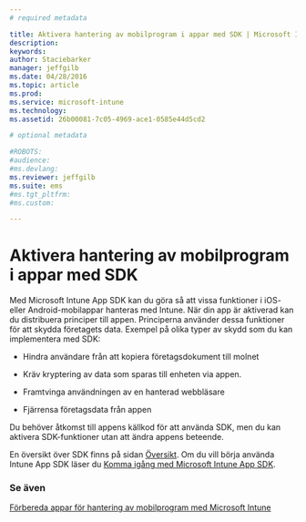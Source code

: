 ```yaml
---
# required metadata

title: Aktivera hantering av mobilprogram i appar med SDK | Microsoft Intune
description:
keywords:
author: Staciebarker
manager: jeffgilb
ms.date: 04/28/2016
ms.topic: article
ms.prod:
ms.service: microsoft-intune
ms.technology:
ms.assetid: 26b00081-7c05-4969-ace1-0585e44d5cd2

# optional metadata

#ROBOTS:
#audience:
#ms.devlang:
ms.reviewer: jeffgilb
ms.suite: ems
#ms.tgt_pltfrm:
#ms.custom:

---
```


# Aktivera hantering av mobilprogram i appar med SDK
Med Microsoft Intune App SDK kan du göra så att vissa funktioner i iOS- eller Android-mobilappar hanteras med Intune. När din app är aktiverad kan du distribuera principer till appen. Principerna använder dessa funktioner för att skydda företagets data. Exempel på olika typer av skydd som du kan implementera med SDK:

-   Hindra användare från att kopiera företagsdokument till molnet

-   Kräv kryptering av data som sparas till enheten via appen.

-   Framtvinga användningen av en hanterad webbläsare

-   Fjärrensa företagsdata från appen

Du behöver åtkomst till appens källkod för att använda SDK, men du kan aktivera SDK-funktioner utan att ändra appens beteende.

En översikt över SDK finns på sidan [Översikt](/intune/develop/intune-app-sdk). Om du vill börja använda Intune App SDK läser du [Komma igång med Microsoft Intune App SDK](/intune/develop/intune-app-sdk-get-started).

### Se även
[Förbereda appar för hantering av mobilprogram med Microsoft Intune](decide-how-to-prepare-apps-for-mobile-application-management-with-microsoft-intune.md)



<!--HONumber=May16_HO2-->


